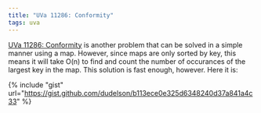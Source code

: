 ```yaml
---
title: "UVa 11286: Conformity"
tags: uva
---
```

[UVa 11286: Conformity](https://uva.onlinejudge.org/index.php?option=com_onlinejudge&Itemid=8&category=24&page=show_problem&problem=2261) is another problem that can be solved in a simple manner using a map. <!--more--> However, since maps are only sorted by key, this means it will take O(n) to find and count the number of occurances of the largest key in the map. This solution is fast enough, however. Here it is:

{% include "gist" url="https://gist.github.com/dudelson/b113ece0e325d6348240d37a841a4c33" %}
